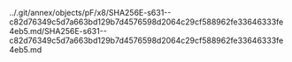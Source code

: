 ../.git/annex/objects/pF/x8/SHA256E-s631--c82d76349c5d7a663bd129b7d4576598d2064c29cf588962fe33646333fe4eb5.md/SHA256E-s631--c82d76349c5d7a663bd129b7d4576598d2064c29cf588962fe33646333fe4eb5.md